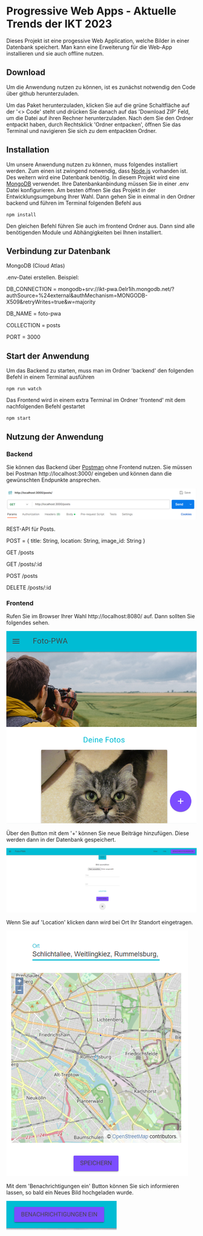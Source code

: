 # Progressive Web Apps - Aktuelle Trends der IKT 2023

Dieses Projekt ist eine progessive Web Application, welche Bilder in einer Datenbank speichert. Man kann eine Erweiterung für die Web-App installieren und sie auch offline nutzen.

## Download 

Um die Anwendung nutzen zu können, ist es zunächst notwendig den Code über github herunterzuladen.

Um das Paket herunterzuladen, klicken Sie auf die grüne Schaltfläche auf der '<> Code' steht und drücken Sie danach auf das 'Download ZIP' Feld, um die Datei auf ihren Rechner herunterzuladen.
Nach dem Sie den Ordner entpackt haben, durch Rechtsklick 'Ordner entpacken', öffnen Sie das Terminal und navigieren Sie sich zu dem entpackten Ordner.

## Installation

Um unsere Anwendung nutzen zu können, muss folgendes installiert werden. Zum einen ist zwingend notwendig, dass [Node.js](https://nodejs.org/en/) vorhanden ist. Des weitern wird eine Datenbank
benötig. In diesem Projekt wird eine [MongoDB](https://www.mongodb.com/) verwendet. Ihre Datenbankanbindung müssen Sie in einer .env Datei konfigurieren.
Am besten öffnen Sie das Projekt in der Entwicklungsumgebung Ihrer Wahl. Dann gehen Sie in einmal in den Ordner backend und führen im Terminal folgenden Befehl aus

```
npm install
```
Den gleichen Befehl führen Sie auch im frontend Ordner aus. Dann sind alle benötigenden Module und Abhängigkeiten bei Ihnen installiert.

## Verbindung zur Datenbank
MongoDB (Cloud Atlas)

.env-Datei erstellen. Beispiel:

DB_CONNECTION = mongodb+srv://ikt-pwa.0elr1ih.mongodb.net/?authSource=%24external&authMechanism=MONGODB-X509&retryWrites=true&w=majority 

DB_NAME = foto-pwa

COLLECTION = posts

PORT = 3000

## Start der Anwendung

Um das Backend zu starten, muss man im Ordner 'backend' den folgenden Befehl in einem Terminal ausführen 
```
npm run watch
```
Das Frontend wird in einem extra Terminal im Ordner 'frontend' mit dem nachfolgenden Befehl gestartet
```
npm start
```

## Nutzung der Anwendung

### Backend

Sie können das Backend über [Postman](https://www.postman.com) ohne Frontend nutzen. Sie müssen bei Postman http://localhost:3000/ eingeben und können dann die gewünschten Endpunkte ansprechen.

![Postman](Screenshots\img_1.png)


REST-API für Posts.

POST = { title: String, location: String, image_id: String }

GET /posts

GET /posts/:id

POST /posts

DELETE /posts/:id

### Frontend

Rufen Sie im Browser Ihrer Wahl http://localhost:8080/ auf. Dann sollten Sie folgendes sehen.

![Home-Seite](Screenshots\img.png)

Über den Button mit dem '+' können Sie neue Beiträge hinzufügen. Diese werden dann in der Datenbank gespeichert.

![Beitrag verfassen](Screenshots\img_2.png)

Wenn Sie auf 'Location' klicken dann wird bei Ort Ihr Standort eingetragen.

![Location](Screenshots\img_3.png)

Mit dem 'Benachrichtigungen ein' Button können Sie sich informieren lassen, so bald ein Neues Bild hochgeladen wurde.

![Benachrichtigung](Screenshots\img_4.png)